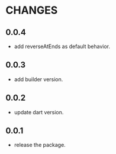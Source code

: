# CHANGES

## 0.0.4

- add reverseAtEnds as default behavior.

## 0.0.3

- add builder version.

## 0.0.2

- update dart version.

## 0.0.1

- release the package.
